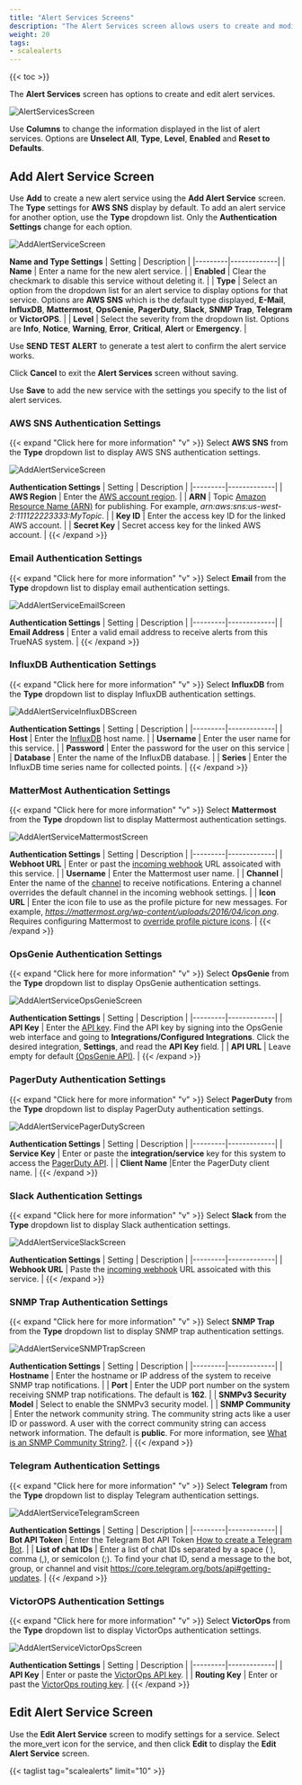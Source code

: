 ```yaml
---
title: "Alert Services Screens"
description: "The Alert Services screen allows users to create and modify services that generate alerts for TrueNAS."
weight: 20
tags:
- scalealerts
---
```


{{< toc >}}

The **Alert Services** screen has options to create and edit alert services. 

![AlertServicesScreen](/images/SCALE/22.12/AlertServicesScreen.png "TrueNAS SCALE Alert Services")

Use **Columns** to change the information displayed in the list of alert services. Options are **Unselect All**, **Type**, **Level**, **Enabled** and **Reset to Defaults**.

## Add Alert Service Screen

Use **Add** to create a new alert service using the **Add Alert Service** screen. The **Type** settings for **AWS SNS** display by default. 
To add an alert service for another option, use the **Type** dropdown list. Only the **Authentication Settings** change for each option.

![AddAlertServiceScreen](/images/SCALE/22.12/AddAlertServiceScreen.png "Add Alert Service")

**Name and Type Settings**
| Setting | Description |
|---------|-------------|
| **Name** | Enter a name for the new alert service. |
| **Enabled** | Clear the checkmark to disable this service without deleting it. |
| **Type** | Select an option from the dropdown list for an alert service to display options for that service. Options are **AWS SNS** which is the default type displayed, **E-Mail**, **InfluxDB**, **Mattermost**, **OpsGenie**, **PagerDuty**, **Slack**, **SNMP Trap**, **Telegram** or **VictorOPS**. |
| **Level** | Select the severity from the dropdown list. Options are **Info**, **Notice**, **Warning**, **Error**, **Critical**, **Alert** or **Emergency**. |

Use **SEND TEST ALERT** to generate a test alert to confirm the alert service works.

Click **Cancel** to exit the **Alert Services** screen without saving.

Use **Save** to add the new service with the settings you specify to the list of alert services.


### AWS SNS Authentication Settings
{{< expand "Click here for more information" "v" >}}
Select **AWS SNS** from the **Type** dropdown list to display AWS SNS authentication settings. 

![AddAlertServiceScreen](/images/SCALE/22.12/AddAlertServiceScreen.png "Add Alert Service")

**Authentication Settings**
| Setting | Description |
|---------|-------------|
| **AWS Region** | Enter the [AWS account region](https://docs.aws.amazon.com/sns/latest/dg/sms_supported-countries.html). |
| **ARN** | Topic [Amazon Resource Name (ARN)](https://docs.aws.amazon.com/sns/latest/dg/CreateTopic.html) for publishing. For example, *arn:aws:sns:us-west-2:111122223333:MyTopic*. |
| **Key ID** | Enter the access key ID for the linked AWS account. |
| **Secret Key** | Secret access key for the linked AWS account. |
{{< /expand >}}

### Email Authentication Settings
{{< expand "Click here for more information" "v" >}}
Select **Email** from the **Type** dropdown list to display email authentication settings. 

![AddAlertServiceEmailScreen](/images/SCALE/22.12/AddAlertServiceEmailScreen.png "Add Email Alert Service")

**Authentication Settings**
| Setting | Description |
|---------|-------------|
| **Email Address** | Enter a valid email address to receive alerts from this TrueNAS system. |
{{< /expand >}}

### InfluxDB Authentication Settings
{{< expand "Click here for more information" "v" >}}
Select **InfluxDB** from the **Type** dropdown list to display InfluxDB authentication settings.  

![AddAlertServiceInfluxDBScreen](/images/SCALE/22.12/AddAlertServiceInfluxDBScreen.png "Add InfluxDB Alert Service")

**Authentication Settings**
| Setting | Description |
|---------|-------------|
|  **Host** | Enter the [InfluxDB](https://docs.influxdata.com/influxdb/) host name.  |
| **Username** | Enter the user name for this service. |
| **Password** | Enter the password for the user on this service |
| **Database** | Enter the name of the InfluxDB database. |
| **Series** | Enter the InfluxDB time series name for collected points. |
{{< /expand >}}

### MatterMost Authentication Settings
{{< expand "Click here for more information" "v" >}}
Select **Mattermost** from the **Type** dropdown list to display Mattermost authentication settings.  

![AddAlertServiceMattermostScreen](/images/SCALE/22.12/AddAlertServiceMattermostScreen.png "Add Mattermost Alert Service")

**Authentication Settings**
| Setting | Description |
|---------|-------------|
|  **Webhoot URL** | Enter or past the [incoming webhook](https://docs.mattermost.com/developer/webhooks-incoming.html) URL assoicated with this service.  |
| **Username** | Enter the Mattermost user name. |
| **Channel** | Enter the name of the [channel](https://docs.mattermost.com/guides/channels.html#work-with-channels) to receive notifications. Entering a channel overrides the default channel in the incoming webhook settings. |
| **Icon URL** | Enter the icon file to use as the profile picture for new messages. For example, *https://mattermost.org/wp-content/uploads/2016/04/icon.png*. Requires configuring Mattermost to [override profile picture icons](https://docs.mattermost.com/configure/configuration-settings.html#enable-integrations-to-override-profile-picture-icons). |
{{< /expand >}}

### OpsGenie Authentication Settings
{{< expand "Click here for more information" "v" >}}
Select **OpsGenie** from the **Type** dropdown list to display OpsGenie authentication settings.  

![AddAlertServiceOpsGenieScreen](/images/SCALE/22.12/AddAlertServiceOpsGenieScreen.png "Add OpsGenie Alert Service")

**Authentication Settings**
| Setting | Description |
|---------|-------------|
|  **API Key** | Enter the [API key](https://docs.opsgenie.com/v1.0/docs/api-integration). Find the API key by signing into the OpsGenie web interface and going to **Integrations/Configured Integrations**. Click the desired integration, **Settings**, and read the **API Key** field. |
| **API URL** | Leave empty for default [(OpsGenie API)](https://docs.opsgenie.com/docs/migration-guide-for-alert-rest-api). |
{{< /expand >}}

### PagerDuty Authentication Settings
{{< expand "Click here for more information" "v" >}}
Select **PagerDuty** from the **Type** dropdown list to display PagerDuty authentication settings.  

![AddAlertServicePagerDutyScreen](/images/SCALE/22.12/AddAlertServicePagerDutyScreen.png "Add PagerDuty Alert Service")

**Authentication Settings**
| Setting | Description |
|---------|-------------|
|  **Service Key** | Enter or paste the **integration/service** key for this system to access the [PagerDuty API](https://v2.developer.pagerduty.com/v2/docs/events-api).  |
| **Client Name** |Enter the PagerDuty client name. |
{{< /expand >}}

### Slack Authentication Settings
{{< expand "Click here for more information" "v" >}}
Select **Slack** from the **Type** dropdown list to display Slack authentication settings.  

![AddAlertServiceSlackScreen](/images/SCALE/22.12/AddAlertServiceSlackScreen.png "Add Slack Alert Service")

**Authentication Settings**
| Setting | Description |
|---------|-------------|
|  **Webhook URL** | Paste the [incoming webhook](https://api.slack.com/incoming-webhooks) URL assoicated with this service. |
{{< /expand >}}

### SNMP Trap Authentication Settings
{{< expand "Click here for more information" "v" >}}
Select **SNMP Trap** from the **Type** dropdown list to display SNMP trap authentication settings.  

![AddAlertServiceSNMPTrapScreen](/images/SCALE/22.12/AddAlertServiceSNMPTrapScreen.png "Add SNMP Trap Alert Service")

**Authentication Settings**
| Setting | Description |
|---------|-------------|
|  **Hostname** | Enter the hostname or IP address of the system to receive SNMP trap notifications. |
| **Port** | Enter the UDP port number on the system receiving SNMP trap notifications. The default is **162**. |
| **SNMPv3 Security Model** | Select to enable the SNMPv3 security model. |
| **SNMP Community** | Enter the network community string. The community string acts like a user ID or password. A user with the correct community string can access network information. The default is **public**. For more information, see [What is an SNMP Community String?](https://community.helpsystems.com/knowledge-base/intermapper/snmp/snmp-community-strings/). |
{{< /expand >}}

### Telegram Authentication Settings
{{< expand "Click here for more information" "v" >}}
Select **Telegram** from the **Type** dropdown list to display Telegram authentication settings.  

![AddAlertServiceTelegramScreen](/images/SCALE/22.12/AddAlertServiceTelegramScreen.png "Add Telegram Alert Service")

**Authentication Settings**
| Setting | Description |
|---------|-------------|
|  **Bot API Token** | Enter the Telegram Bot API Token [How to create a Telegram Bot](https://core.telegram.org/bots#3-how-do-i-create-a-bot). |
| **List of chat IDs** | Enter a list of chat IDs separated by a space ( ), comma (,), or semicolon (;). To find your chat ID, send a message to the bot, group, or channel and visit https://core.telegram.org/bots/api#getting-updates. |
{{< /expand >}}

### VictorOPS Authentication Settings
{{< expand "Click here for more information" "v" >}}
Select **VictorOps** from the **Type** dropdown list to display VictorOps authentication settings.  

![AddAlertServiceVictorOpsScreen](/images/SCALE/22.12/AddAlertServiceVictorOpsScreen.png "Add VictorOps Alert Service")

**Authentication Settings**
| Setting | Description |
|---------|-------------|
|  **API Key** | Enter or paste the [VictorOps API key](https://help.victorops.com/knowledge-base/api/). |
| **Routing Key** | Enter or past the [VictorOps routing key](https://portal.victorops.com/public/api-docs.html). |
{{< /expand >}}

## Edit Alert Service Screen

Use the **Edit Alert Service** screen to modify settings for a service. Select the <span class="material-icons">more_vert</span> icon for the service, and then click **Edit** to display the **Edit Alert Service** screen.

{{< taglist tag="scalealerts" limit="10" >}}
